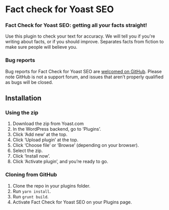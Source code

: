 # Fact check for Yoast SEO

### Fact Check for Yoast SEO: getting all your facts straight!

Use this plugin to check your text for accuracy. We will tell you if you're writing about facts, or if you should improve. Separates facts from fiction to make sure people will believe you.

### Bug reports

Bug reports for Fact Check for Yoast SEO are [welcomed on GitHub](https://github.com/Yoast/fact-check). Please note GitHub is not a support forum, and issues that aren’t properly qualified as bugs will be closed.

## Installation
### Using the zip
1. Download the zip from Yoast.com
2. In the WordPress backend, go to ‘Plugins’.
3. Click ‘Add new’ at the top.
4. Click ‘Upload plugin’ at the top.
5. Click ‘Choose file’ or ‘Browse’ (depending on your browser).
6. Select the zip.
7. Click ‘Install now’.
8. Click ‘Activate plugin’, and you’re ready to go.

### Cloning from GitHub
1. Clone the repo in your plugins folder.
2. Run `yarn install`.
3. Run `grunt build`.
4. Activate Fact Check for Yoast SEO on your Plugins page.
